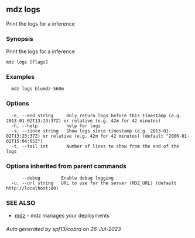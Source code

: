 ## mdz logs

Print the logs for a inference

### Synopsis

Print the logs for a inference

```
mdz logs [flags]
```

### Examples

```
  mdz logs blomdz-560m
```

### Options

```
  -e, --end string     Only return logs before this timestamp (e.g. 2013-01-02T13:23:37Z) or relative (e.g. 42m for 42 minutes)
  -h, --help           help for logs
  -s, --since string   Show logs since timestamp (e.g. 2013-01-02T13:23:37Z) or relative (e.g. 42m for 42 minutes) (default "2006-01-02T15:04:05Z")
  -t, --tail int       Number of lines to show from the end of the logs
```

### Options inherited from parent commands

```
      --debug        Enable debug logging
  -u, --url string   URL to use for the server (MDZ_URL) (default http://localhost:80)
```

### SEE ALSO

* [mdz](mdz.md)	 - mdz manages your deployments

###### Auto generated by spf13/cobra on 26-Jul-2023
